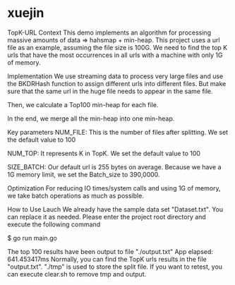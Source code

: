 # xuejin
TopK-URL
Context
This demo implements an algorithm for processing massive amounts of data => hahsmap + min-heap. This project uses a url file as an example, assuming the file size is 100G. We need to find the top K urls that have the most occurrences in all urls with a machine with only 1G of memory.

Implementation
We use streaming data to process very large files and use the BKDRHash function to assign different urls into different files. But make sure that the same url in the huge file needs to appear in the same file.

Then, we calculate a Top100 min-heap for each file.

In the end, we merge all the min-heap into one min-heap.

Key parameters
NUM_FILE: This is the number of files after splitting. We set the default value to 100

NUM_TOP: It represents K in TopK. We set the default value to 100

SIZE_BATCH: Our default url is 255 bytes on average. Because we have a 1G memory limit, we set the Batch_size to 390,0000.

Optimization
For reducing IO times/system calls and using 1G of memory, we take batch operations as much as possible.

How to Use
Lauch
We already have the sample data set "Dataset.txt". You can replace it as needed. Please enter the project root directory and execute the following command

$ go run main.go 

The top 100 results have been output to file "./output.txt"
App elapsed:  641.453417ms
Normally, you can find the TopK urls results in the file "output.txt". "./tmp" is used to store the split file. If you want to retest, you can execute clear.sh to remove tmp and output.
